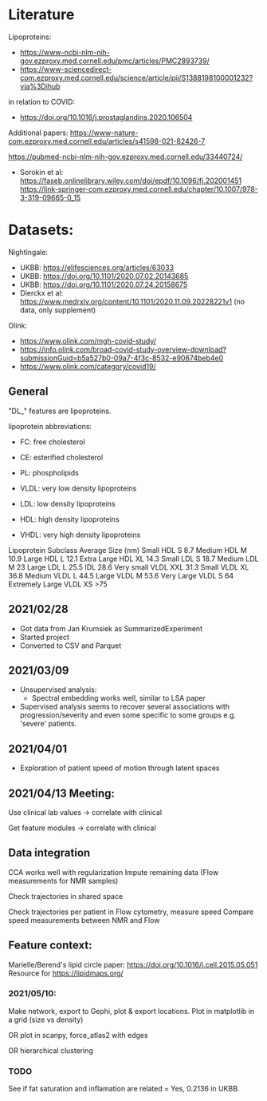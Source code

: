 
# Literature

Lipoproteins:
 - https://www-ncbi-nlm-nih-gov.ezproxy.med.cornell.edu/pmc/articles/PMC2893739/
 - https://www-sciencedirect-com.ezproxy.med.cornell.edu/science/article/pii/S1388198100001232?via%3Dihub

in relation to COVID:
 - https://doi.org/10.1016/j.prostaglandins.2020.106504


Additional papers:
https://www-nature-com.ezproxy.med.cornell.edu/articles/s41598-021-82426-7

https://pubmed-ncbi-nlm-nih-gov.ezproxy.med.cornell.edu/33440724/

 - Sorokin et al: https://faseb.onlinelibrary.wiley.com/doi/epdf/10.1096/fj.202001451
https://link-springer-com.ezproxy.med.cornell.edu/chapter/10.1007/978-3-319-09665-0_15


# Datasets:

Nightingale:
 - UKBB: https://elifesciences.org/articles/63033
 - UKBB: https://doi.org/10.1101/2020.07.02.20143685
 - UKBB: https://doi.org/10.1101/2020.07.24.20158675
 - Dierckx et al: https://www.medrxiv.org/content/10.1101/2020.11.09.20228221v1 (no data, only supplement)


Olink:
 - https://www.olink.com/mgh-covid-study/
 - https://info.olink.com/broad-covid-study-overview-download?submissionGuid=b5a527b0-09a7-4f3c-8532-e90674beb4e0
 - https://www.olink.com/category/covid19/



## General

"DL_" features are lipoproteins.


lipoprotein abbreviations:
 - FC: free cholesterol
 - CE: esterified cholesterol
 - PL: phospholipids

 - VLDL: very low density lipoproteins
 - LDL: low density lipoproteins
 - HDL: high density lipoproteins
 - VHDL: very high density lipoproteins


Lipoprotein Subclass		Average Size (nm)
Small HDL	S	8.7
Medium HDL	M	10.9
Large HDL	L	12.1
Extra Large HDL	XL	14.3
Small LDL	S	18.7
Medium LDL	M	23
Large LDL	L	25.5
IDL		28.6
Very small VLDL	XXL	31.3
Small VLDL	XL	36.8
Medium VLDL	L	44.5
Large VLDL	M	53.6
Very Large VLDL	S	64
Extremely Large VLDL	XS	>75





## 2021/02/28
 - Got data from Jan Krumsiek as SummarizedExperiment
 - Started project
 - Converted to CSV and Parquet

## 2021/03/09
 - Unsupervised analysis:
   - Spectral embedding works well, similar to LSA paper
 - Supervised analysis seems to recover several associations with progression/severity and even some specific to some groups e.g. 'severe' patients.

## 2021/04/01
 - Exploration of patient speed of motion through latent spaces


## 2021/04/13 Meeting:

Use clinical lab values -> correlate with clinical

Get feature modules -> correlate with clinical



## Data integration

CCA works well with regularization
Impute remaining data (Flow measurements for NMR samples)

Check trajectories in shared space

Check trajectories per patient in Flow cytometry, measure speed
Compare speed measurements between NMR and Flow


## Feature context:
Marielle/Berend's lipid circle paper: https://doi.org/10.1016/j.cell.2015.05.051
Resource for 
https://lipidmaps.org/


### 2021/05/10:
Make network, export to Gephi, plot & export locations.
	Plot in matplotlib in a grid (size vs density)

OR plot in scanpy, force_atlas2 with edges

OR hierarchical clustering


### TODO
See if fat saturation and inflamation are related = Yes, 0.2136 in UKBB.
